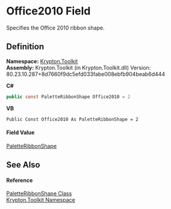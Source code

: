 # Office2010 Field


Specifies the Office 2010 ribbon shape.



## Definition
**Namespace:** <a href="79d2eac2-21f4-54ff-7552-b20c33c30600.md">Krypton.Toolkit</a>  
**Assembly:** Krypton.Toolkit (in Krypton.Toolkit.dll) Version: 80.23.10.287+8d7660f9dc5efd033fabe008ebfb904beab6d444

**C#**
``` C#
public const PaletteRibbonShape Office2010 = 2
```
**VB**
``` VB
Public Const Office2010 As PaletteRibbonShape = 2
```



#### Field Value
<a href="84ca2d8c-daf3-0219-3015-4b7046d3d27b.md">PaletteRibbonShape</a>

## See Also


#### Reference
<a href="84ca2d8c-daf3-0219-3015-4b7046d3d27b.md">PaletteRibbonShape Class</a>  
<a href="79d2eac2-21f4-54ff-7552-b20c33c30600.md">Krypton.Toolkit Namespace</a>  
